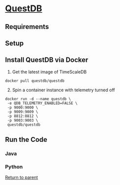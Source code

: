 # [QuestDB](https://www.questdb.io)
## Requirements

## Setup

## Install QuestDB via Docker
1. Get the latest image of TimeScaleDB
```
docker pull questdb/questdb
```

2. Spin a container instance with telemetry turned off
```
docker run -d --name questdb \
 -e QDB_TELEMETRY_ENABLED=FALSE \
 -p 9000:9000 \
 -p 9009:9009 \
 -p 8812:8812 \
 -p 9003:9003 \
 questdb/questdb
```


## Run the Code
### Java

### Python

[Return to parent](../README.md)